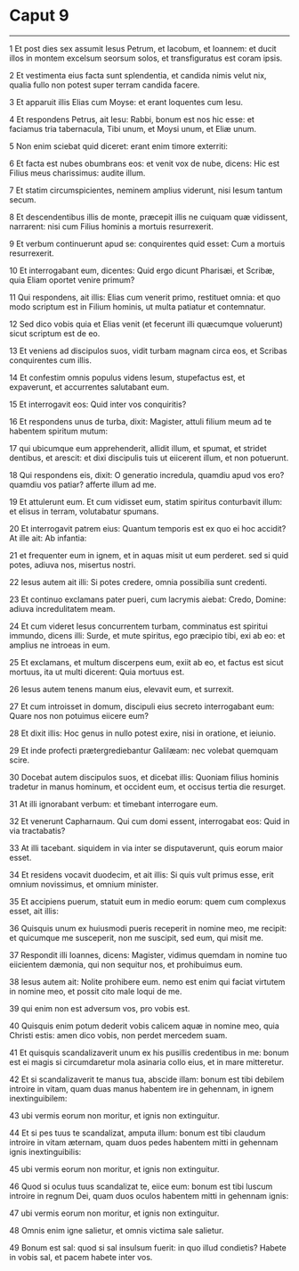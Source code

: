 # Caput 9

***

1 Et post dies sex assumit Iesus Petrum, et Iacobum, et Ioannem: et ducit illos in montem excelsum seorsum solos, et transfiguratus est coram ipsis.

2 Et vestimenta eius facta sunt splendentia, et candida nimis velut nix, qualia fullo non potest super terram candida facere.

3 Et apparuit illis Elias cum Moyse: et erant loquentes cum Iesu.

4 Et respondens Petrus, ait Iesu: Rabbi, bonum est nos hic esse: et faciamus tria tabernacula, Tibi unum, et Moysi unum, et Eliæ unum.

5 Non enim sciebat quid diceret: erant enim timore exterriti:

6 Et facta est nubes obumbrans eos: et venit vox de nube, dicens: Hic est Filius meus charissimus: audite illum.

7 Et statim circumspicientes, neminem amplius viderunt, nisi Iesum tantum secum.

8 Et descendentibus illis de monte, præcepit illis ne cuiquam quæ vidissent, narrarent: nisi cum Filius hominis a mortuis resurrexerit.

9 Et verbum continuerunt apud se: conquirentes quid esset: Cum a mortuis resurrexerit.

10 Et interrogabant eum, dicentes: Quid ergo dicunt Pharisæi, et Scribæ, quia Eliam oportet venire primum?

11 Qui respondens, ait illis: Elias cum venerit primo, restituet omnia: et quo modo scriptum est in Filium hominis, ut multa patiatur et contemnatur.

12 Sed dico vobis quia et Elias venit (et fecerunt illi quæcumque voluerunt) sicut scriptum est de eo.

13 Et veniens ad discipulos suos, vidit turbam magnam circa eos, et Scribas conquirentes cum illis.

14 Et confestim omnis populus videns Iesum, stupefactus est, et expaverunt, et accurrentes salutabant eum.

15 Et interrogavit eos: Quid inter vos conquiritis?

16 Et respondens unus de turba, dixit: Magister, attuli filium meum ad te habentem spiritum mutum:

17 qui ubicumque eum apprehenderit, allidit illum, et spumat, et stridet dentibus, et arescit: et dixi discipulis tuis ut eiicerent illum, et non potuerunt.

18 Qui respondens eis, dixit: O generatio incredula, quamdiu apud vos ero? quamdiu vos patiar? afferte illum ad me.

19 Et attulerunt eum. Et cum vidisset eum, statim spiritus conturbavit illum: et elisus in terram, volutabatur spumans.

20 Et interrogavit patrem eius: Quantum temporis est ex quo ei hoc accidit? At ille ait: Ab infantia:

21 et frequenter eum in ignem, et in aquas misit ut eum perderet. sed si quid potes, adiuva nos, misertus nostri.

22 Iesus autem ait illi: Si potes credere, omnia possibilia sunt credenti.

23 Et continuo exclamans pater pueri, cum lacrymis aiebat: Credo, Domine: adiuva incredulitatem meam.

24 Et cum videret Iesus concurrentem turbam, comminatus est spiritui immundo, dicens illi: Surde, et mute spiritus, ego præcipio tibi, exi ab eo: et amplius ne introeas in eum.

25 Et exclamans, et multum discerpens eum, exiit ab eo, et factus est sicut mortuus, ita ut multi dicerent: Quia mortuus est.

26 Iesus autem tenens manum eius, elevavit eum, et surrexit.

27 Et cum introisset in domum, discipuli eius secreto interrogabant eum: Quare nos non potuimus eiicere eum?

28 Et dixit illis: Hoc genus in nullo potest exire, nisi in oratione, et ieiunio.

29 Et inde profecti prætergrediebantur Galilæam: nec volebat quemquam scire.

30 Docebat autem discipulos suos, et dicebat illis: Quoniam filius hominis tradetur in manus hominum, et occident eum, et occisus tertia die resurget.

31 At illi ignorabant verbum: et timebant interrogare eum.

32 Et venerunt Capharnaum. Qui cum domi essent, interrogabat eos: Quid in via tractabatis?

33 At illi tacebant. siquidem in via inter se disputaverunt, quis eorum maior esset.

34 Et residens vocavit duodecim, et ait illis: Si quis vult primus esse, erit omnium novissimus, et omnium minister.

35 Et accipiens puerum, statuit eum in medio eorum: quem cum complexus esset, ait illis:

36 Quisquis unum ex huiusmodi pueris receperit in nomine meo, me recipit: et quicumque me susceperit, non me suscipit, sed eum, qui misit me.

37 Respondit illi Ioannes, dicens: Magister, vidimus quemdam in nomine tuo eiicientem dæmonia, qui non sequitur nos, et prohibuimus eum.

38 Iesus autem ait: Nolite prohibere eum. nemo est enim qui faciat virtutem in nomine meo, et possit cito male loqui de me.

39 qui enim non est adversum vos, pro vobis est.

40 Quisquis enim potum dederit vobis calicem aquæ in nomine meo, quia Christi estis: amen dico vobis, non perdet mercedem suam.

41 Et quisquis scandalizaverit unum ex his pusillis credentibus in me: bonum est ei magis si circumdaretur mola asinaria collo eius, et in mare mitteretur.

42 Et si scandalizaverit te manus tua, abscide illam: bonum est tibi debilem introire in vitam, quam duas manus habentem ire in gehennam, in ignem inextinguibilem:

43 ubi vermis eorum non moritur, et ignis non extinguitur.

44 Et si pes tuus te scandalizat, amputa illum: bonum est tibi claudum introire in vitam æternam, quam duos pedes habentem mitti in gehennam ignis inextinguibilis:

45 ubi vermis eorum non moritur, et ignis non extinguitur.

46 Quod si oculus tuus scandalizat te, eiice eum: bonum est tibi luscum introire in regnum Dei, quam duos oculos habentem mitti in gehennam ignis:

47 ubi vermis eorum non moritur, et ignis non extinguitur.

48 Omnis enim igne salietur, et omnis victima sale salietur.

49 Bonum est sal: quod si sal insulsum fuerit: in quo illud condietis? Habete in vobis sal, et pacem habete inter vos.

